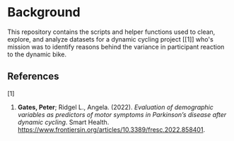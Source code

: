 # Background

This repository contains the scripts and helper functions used to clean, explore, and analyze datasets for a dynamic cycling project [[1]] who's mission was to identify reasons behind the variance in participant reaction to the dynamic bike.

## References
<a id="1">[1]</a> 
1. __Gates, Peter__; Ridgel L., Angela. (2022). _Evaluation of demographic variables as predictors of motor symptoms in Parkinson’s disease after dynamic cycling_. Smart Health. https://www.frontiersin.org/articles/10.3389/fresc.2022.858401.
